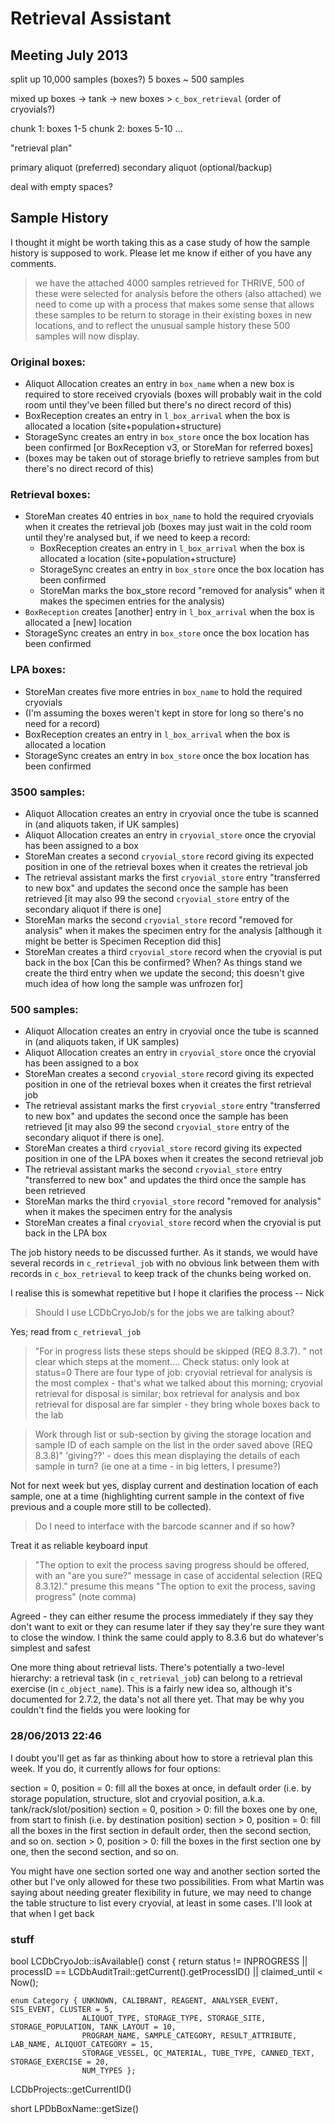 # Retrieval Assistant

## Meeting July 2013

split up 10,000 samples (boxes?)
5 boxes ~ 500 samples

mixed up boxes -> tank -> new boxes > `c_box_retrieval` (order of cryovials?)

chunk 1: boxes 1-5
chunk 2: boxes 5-10
...

"retrieval plan"

primary aliquot (preferred)
secondary aliquot (optional/backup)

deal with empty spaces?

## Sample History 

I thought it might be worth taking this as a case study of how the sample history is supposed to work.  Please let me know if either of you have any comments.

> we have the attached 4000 samples retrieved for THRIVE, 500 of these were selected for analysis before the others (also attached) we need to come up with a process that makes some sense that allows these samples to be return to storage in their existing boxes in new locations, and to reflect the unusual sample history these 500 samples will now display.

### Original boxes: ##

* Aliquot Allocation creates an entry in `box_name` when a new box is required to store received cryovials (boxes will probably wait in the cold room until they've been filled but there's no direct record of this)
* BoxReception creates an entry in `l_box_arrival` when the box is allocated a location (site+population+structure)
* StorageSync creates an entry in `box_store` once the box location has been confirmed [or BoxReception v3, or StoreMan for referred boxes]
* (boxes may be taken out of storage briefly to retrieve samples from but there's no direct record of this)

### Retrieval boxes: ##

* StoreMan creates 40 entries in `box_name` to hold the required cryovials when it creates the retrieval job (boxes may just wait in the cold room until they're analysed but, if we need to keep a record:
  * BoxReception creates an entry in `l_box_arrival` when the box is allocated a location (site+population+structure)
  * StorageSync creates an entry in `box_store` once the box location has been confirmed
  * StoreMan marks the box_store record "removed for analysis" when it makes the specimen entries for the analysis)
* `BoxReception` creates [another] entry in `l_box_arrival` when the box is allocated a [new] location
* StorageSync creates an entry in `box_store` once the box location has been confirmed

### LPA boxes: ##

* StoreMan creates five more entries in `box_name` to hold the required cryovials
* (I'm assuming the boxes weren't kept in store for long so there's no need for a record)
* BoxReception creates an entry in `l_box_arrival` when the box is allocated a location
* StorageSync creates an entry in `box_store` once the box location has been confirmed

### 3500 samples: ##

* Aliquot Allocation creates an entry in cryovial once the tube is scanned in (and aliquots taken, if UK samples)
* Aliquot Allocation creates an entry in `cryovial_store` once the cryovial has been assigned to a box
* StoreMan creates a second `cryovial_store` record giving its expected position in one of the retrieval boxes when it creates the retrieval job
* The retrieval assistant marks the first `cryovial_store` entry "transferred to new box" and updates the second once the sample has been retrieved [it may also 99 the second `cryovial_store` entry of the secondary aliquot if there is one]
* StoreMan marks the second `cryovial_store` record "removed for analysis" when it makes the specimen entry for the analysis [although it might be better is Specimen Reception did this]
* StoreMan creates a third `cryovial_store` record when the cryovial is put back in the box [Can this be confirmed?  When?  As things stand we create the third entry when we update the second; this doesn't give much idea of how long the sample was unfrozen for]

### 500 samples: ##

* Aliquot Allocation creates an entry in cryovial once the tube is scanned in (and aliquots taken, if UK samples)
* Aliquot Allocation creates an entry in `cryovial_store` once the cryovial has been assigned to a box
* StoreMan creates a second `cryovial_store` record giving its expected position in one of the retrieval boxes when it creates the first retrieval job
* The retrieval assistant marks the first `cryovial_store` entry "transferred to new box" and updates the second once the sample has been retrieved [it may also 99 the second `cryovial_store` entry of the secondary aliquot if there is one].
* StoreMan creates a third `cryovial_store` record giving its expected position in one of the LPA boxes when it creates the second retrieval job
* The retrieval assistant marks the second `cryovial_store` entry "transferred to new box" and updates the third once the sample has been retrieved
* StoreMan marks the third `cryovial_store` record "removed for analysis" when it makes the specimen entry for the analysis
* StoreMan creates a final `cryovial_store` record when the cryovial is put back in the LPA box

The job history needs to be discussed further.  As it stands, we would have several records in `c_retrieval_job` with no obvious link between them with records in `c_box_retrieval` to keep track of the chunks being worked on.

I realise this is somewhat repetitive but I hope it clarifies the process
-- Nick

> Should I use LCDbCryoJob/s for the jobs we are talking about?

Yes; read from `c_retrieval_job`

> "For in progress lists these steps should be skipped (REQ 8.3.7). " not clear which steps at the moment....
Check status: only look at status=0
There are four type of job: 
    cryovial retrieval for analysis is the most complex - that's what we talked about this morning; 
    cryovial retrieval for disposal is similar; 
    box retrieval for analysis and 
    box retrieval for disposal are far simpler - they bring whole boxes back to the lab

> Work through list or sub-section by giving the storage location and sample ID of each sample on the list in the order saved above (REQ 8.3.8)" 
> 'giving??' - does this mean displaying the details of each sample in turn? (ie one at a time - in big letters, I presume?)

Not for next week but yes, display current and destination location of each sample, one at a time (highlighting current sample in the context of five previous and a couple more still to be collected).

> Do I need to interface with the barcode scanner and if so how?

Treat it as reliable keyboard input

> "The option to exit the process saving progress should be offered, with an "are you sure?" message in case of accidental selection (REQ 8.3.12)."
> presume this means "The option to exit the process, saving progress" (note comma)

Agreed - they can either resume the process immediately if they say they don't want to exit or they can resume later if they say they're sure they want to close the window.  I think the same could apply to 8.3.6 but do whatever's simplest and safest

One more thing about retrieval lists.  There's potentially a two-level hierarchy: a retrieval task (in `c_retrieval_job`) can belong to a retrieval exercise (in `c_object_name`).  This is a fairly new idea so, although it's documented for 2.7.2, the data's not all there yet.  That may be why you couldn't find the fields you were looking for

### 28/06/2013 22:46

I doubt you'll get as far as thinking about how to store a retrieval plan this week.  If you do, it currently allows for four options:

section = 0, position = 0: fill all the boxes at once, in default order (i.e. by storage population, structure, slot and cryovial position, a.k.a. tank/rack/slot/position)
section = 0, position > 0: fill the boxes one by one, from start to finish (i.e. by destination position)
section > 0, position = 0: fill all the boxes in the first section in default order, then the second section, and so on.
section > 0, position > 0: fill the boxes in the first section one by one, then the second section, and so on.

You might have one section sorted one way and another section sorted the other but I've only allowed for these two possibilities.  From what Martin was saying about needing greater flexibility in future, we may need to change the table structure to list every cryovial, at least in some cases.  I'll look at that when I get back

### stuff

bool LCDbCryoJob::isAvailable() const
{
	return status != INPROGRESS
		|| processID == LCDbAuditTrail::getCurrent().getProcessID()
		|| claimed_until < Now();

	enum Category { UNKNOWN, CALIBRANT, REAGENT, ANALYSER_EVENT, SIS_EVENT, CLUSTER = 5,
					ALIQUOT_TYPE, STORAGE_TYPE, STORAGE_SITE, STORAGE_POPULATION, TANK_LAYOUT = 10,
					PROGRAM_NAME, SAMPLE_CATEGORY, RESULT_ATTRIBUTE, LAB_NAME, ALIQUOT_CATEGORY = 15,
					STORAGE_VESSEL, QC_MATERIAL, TUBE_TYPE, CANNED_TEXT, STORAGE_EXERCISE = 20,
					NUM_TYPES };
                    
LCDbProjects::getCurrentID()

short LPDbBoxName::getSize() 

